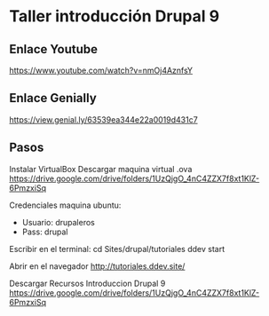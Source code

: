 # Taller introducción Drupal 9

## Enlace Youtube
https://www.youtube.com/watch?v=nmOj4AznfsY

## Enlace Genially
https://view.genial.ly/63539ea344e22a0019d431c7


## Pasos

Instalar VirtualBox
Descargar maquina virtual .ova https://drive.google.com/drive/folders/1UzQjgO_4nC4ZZX7f8xt1KlZ-6PmzxiSq

Credenciales maquina ubuntu:
- Usuario: drupaleros
- Pass: drupal

Escribir en el terminal:
cd Sites/drupal/tutoriales
ddev start

Abrir en el navegador http://tutoriales.ddev.site/

Descargar Recursos Introduccion Drupal 9 https://drive.google.com/drive/folders/1UzQjgO_4nC4ZZX7f8xt1KlZ-6PmzxiSq

